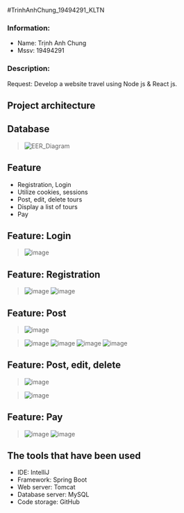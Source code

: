 #TrinhAnhChung_19494291_KLTN
### Information:
- Name: Trịnh Anh Chung
- Mssv: 19494291
### Description:
Request: Develop a website travel using Node js & React js.

## Project architecture
>

## Database
>![EER_Diagram](https://github.com/ChungAnh546/Levart-Server-Mater/assets/92380932/9444458f-b652-4feb-9d1a-d9bf31c8ea9d)
## Feature
- Registration, Login
- Utilize cookies, sessions
- Post, edit, delete tours
- Display a list of tours
- Pay
## Feature: Login
>![image](https://github.com/ChungAnh546/Levart-Server-Mater/assets/92380932/66717772-16bd-4a8c-b2f0-04e4d7809f56)

## Feature: Registration
>![image](https://github.com/ChungAnh546/Levart-Server-Mater/assets/92380932/13039272-2fc5-44f0-8229-ddccbf41d76f)
>![image](https://github.com/ChungAnh546/Levart-Server-Mater/assets/92380932/c49e40b4-4a96-45ae-9007-3480421f0257)

## Feature: Post
>![image](https://github.com/ChungAnh546/Levart-Server-Mater/assets/92380932/1b1bddbb-d0a6-4b0c-872e-a93f5bc605ae)

>![image](https://github.com/ChungAnh546/Levart-Server-Mater/assets/92380932/25d1a87b-9eb6-4312-95b9-36d958a3c310)
>![image](https://github.com/ChungAnh546/Levart-Server-Mater/assets/92380932/a5e56804-1bb0-489a-9d3d-34f1b578b9b1)
>![image](https://github.com/ChungAnh546/Levart-Server-Mater/assets/92380932/c796197a-2697-4fde-a502-175a482374bb)
>![image](https://github.com/ChungAnh546/Levart-Server-Mater/assets/92380932/35e6a449-b2b9-4570-bda1-3169b5c000ea)

## Feature: Post, edit, delete
>![image](https://github.com/ChungAnh546/Levart-Server-Mater/assets/92380932/bf954483-d4db-4ba9-bda7-bd3b75b5f0c0)

> ![image](https://github.com/ChungAnh546/Levart-Server-Mater/assets/92380932/d960fe98-6dc9-4117-8184-a8109c276073)

## Feature: Pay
>![image](https://github.com/ChungAnh546/Levart-Server-Mater/assets/92380932/dbf604c5-5647-473e-9d9b-d2f2ebbc7fa8)
>![image](https://github.com/ChungAnh546/Levart-Server-Mater/assets/92380932/54b54a5d-bcd5-4968-b746-037329869ae2)

## The tools that have been used
- IDE: IntelliJ
- Framework: Spring Boot
- Web server: Tomcat
- Database server: MySQL
- Code storage: GitHub
